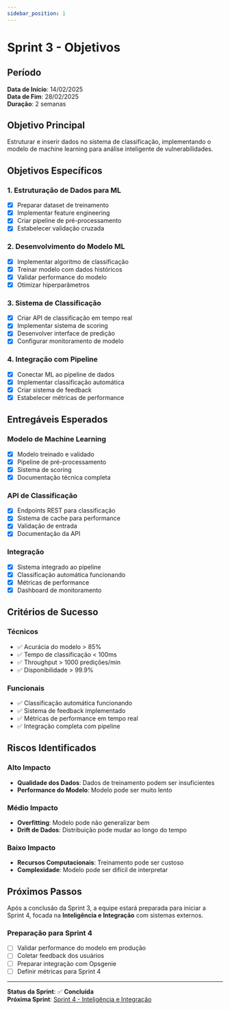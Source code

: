 ```yaml
---
sidebar_position: 1
---
```


# Sprint 3 - Objetivos

## Período
**Data de Início**: 14/02/2025  
**Data de Fim**: 28/02/2025  
**Duração**: 2 semanas

## Objetivo Principal
Estruturar e inserir dados no sistema de classificação, implementando o modelo de machine learning para análise inteligente de vulnerabilidades.

## Objetivos Específicos

### 1. Estruturação de Dados para ML
- [x] Preparar dataset de treinamento
- [x] Implementar feature engineering
- [x] Criar pipeline de pré-processamento
- [x] Estabelecer validação cruzada

### 2. Desenvolvimento do Modelo ML
- [x] Implementar algoritmo de classificação
- [x] Treinar modelo com dados históricos
- [x] Validar performance do modelo
- [x] Otimizar hiperparâmetros

### 3. Sistema de Classificação
- [x] Criar API de classificação em tempo real
- [x] Implementar sistema de scoring
- [x] Desenvolver interface de predição
- [x] Configurar monitoramento de modelo

### 4. Integração com Pipeline
- [x] Conectar ML ao pipeline de dados
- [x] Implementar classificação automática
- [x] Criar sistema de feedback
- [x] Estabelecer métricas de performance

## Entregáveis Esperados

### Modelo de Machine Learning
- [x] Modelo treinado e validado
- [x] Pipeline de pré-processamento
- [x] Sistema de scoring
- [x] Documentação técnica completa

### API de Classificação
- [x] Endpoints REST para classificação
- [x] Sistema de cache para performance
- [x] Validação de entrada
- [x] Documentação da API

### Integração
- [x] Sistema integrado ao pipeline
- [x] Classificação automática funcionando
- [x] Métricas de performance
- [x] Dashboard de monitoramento

## Critérios de Sucesso

### Técnicos
- ✅ Acurácia do modelo > 85%
- ✅ Tempo de classificação < 100ms
- ✅ Throughput > 1000 predições/min
- ✅ Disponibilidade > 99.9%

### Funcionais
- ✅ Classificação automática funcionando
- ✅ Sistema de feedback implementado
- ✅ Métricas de performance em tempo real
- ✅ Integração completa com pipeline

## Riscos Identificados

### Alto Impacto
- **Qualidade dos Dados**: Dados de treinamento podem ser insuficientes
- **Performance do Modelo**: Modelo pode ser muito lento

### Médio Impacto
- **Overfitting**: Modelo pode não generalizar bem
- **Drift de Dados**: Distribuição pode mudar ao longo do tempo

### Baixo Impacto
- **Recursos Computacionais**: Treinamento pode ser custoso
- **Complexidade**: Modelo pode ser difícil de interpretar

## Próximos Passos

Após a conclusão da Sprint 3, a equipe estará preparada para iniciar a Sprint 4, focada na **Inteligência e Integração** com sistemas externos.

### Preparação para Sprint 4
- [ ] Validar performance do modelo em produção
- [ ] Coletar feedback dos usuários
- [ ] Preparar integração com Opsgenie
- [ ] Definir métricas para Sprint 4

---

**Status da Sprint**: ✅ **Concluída**  
**Próxima Sprint**: [Sprint 4 - Inteligência e Integração](/docs/sprints/sprint-4/objetivos)

